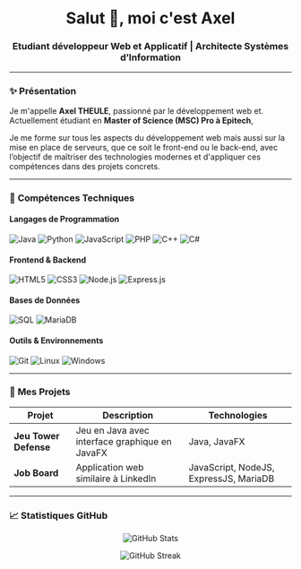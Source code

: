 <h1 align="center">Salut 👋, moi c'est Axel</h1>
<h3 align="center">Etudiant développeur Web et Applicatif | Architecte Systèmes d’Information</h3>

---

### ✨ **Présentation**

Je m'appelle **Axel THEULE**, passionné par le développement web et. Actuellement étudiant en **Master of Science (MSC) Pro à Epitech**, 

Je me forme sur tous les aspects du développement web mais aussi sur la mise en place de serveurs, que ce soit le front-end ou le back-end, avec l’objectif de maîtriser des technologies modernes et d'appliquer ces compétences dans des projets concrets.

---

### 🔧 **Compétences Techniques**

#### Langages de Programmation
![Java](https://img.shields.io/badge/Java-ED8B00?style=flat&logo=java&logoColor=white)
![Python](https://img.shields.io/badge/Python-3776AB?style=flat&logo=python&logoColor=white)
![JavaScript](https://img.shields.io/badge/JavaScript-323330?style=flat&logo=javascript&logoColor=F7DF1E)
![PHP](https://img.shields.io/badge/PHP-777BB4?style=flat&logo=php&logoColor=white)
![C++](https://img.shields.io/badge/C++-00599C?style=flat&logo=c%2B%2B&logoColor=white)
![C#](https://img.shields.io/badge/C%23-239120?style=flat&logo=c-sharp&logoColor=white)

#### Frontend & Backend
![HTML5](https://img.shields.io/badge/HTML5-E34F26?style=flat&logo=html5&logoColor=white)
![CSS3](https://img.shields.io/badge/CSS3-1572B6?style=flat&logo=css3&logoColor=white)
![Node.js](https://img.shields.io/badge/Node.js-339933?style=flat&logo=node.js&logoColor=white)
![Express.js](https://img.shields.io/badge/Express.js-000000?style=flat&logo=express&logoColor=white)

#### Bases de Données
![SQL](https://img.shields.io/badge/SQL-4479A1?style=flat&logo=mysql&logoColor=white)
![MariaDB](https://img.shields.io/badge/MariaDB-003545?style=flat&logo=mariadb&logoColor=white)

#### Outils & Environnements
![Git](https://img.shields.io/badge/Git-F05032?style=flat&logo=git&logoColor=white)
![Linux](https://img.shields.io/badge/Linux-FCC624?style=flat&logo=linux&logoColor=black)
![Windows](https://img.shields.io/badge/Windows-0078D6?style=flat&logo=windows&logoColor=white)

---

### 🚀 **Mes Projets**

| **Projet**         | **Description**                                                                 | **Technologies**                    |
|--------------------|---------------------------------------------------------------------------------|-------------------------------------|
| **Jeu Tower Defense** | Jeu en Java avec interface graphique en JavaFX                               | Java, JavaFX                        |
| **Job Board**         | Application web similaire à LinkedIn                                        | JavaScript, NodeJS, ExpressJS, MariaDB |

---

### 📈 **Statistiques GitHub**

<p align="center">
  <img src="https://github-readme-stats.vercel.app/api?username=ezrekiel&show_icons=true&theme=radical" alt="GitHub Stats"/>
</p>

<p align="center">
  <img src="https://github-readme-streak-stats.herokuapp.com/?user=ezrekiel&theme=radical" alt="GitHub Streak"/>
</p>
